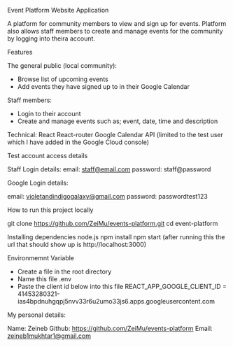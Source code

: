 Event Platform Website Application

A platform for community members to view and sign up for events. Platform also allows staff members to create and manage events for the community by logging into theira account.

Features

The general public (local community):

- Browse list of upcoming events
- Add events they have signed up to in their Google Calendar

Staff members:

- Login to their account
- Create and manage events such as; event, date, time and description

Technical:
React
React-router
Google Calendar API (limited to the test user which I have added in the Google Cloud console)

Test account access details

Staff Login details:
email: staff@email.com
password: staff@password

Google Login details:

email: violetandindigogalaxy@gmail.com
password: passwordtest123

How to run this project locally

git clone https://github.com/ZeiMu/events-platform.git
cd event-platform

Installing dependencies
node.js
npm install
npm start (after running this the url that should show up is http://localhost:3000)

Environmemnt Variable

- Create a file in the root directory
- Name this file .env
- Paste the client id below into this file
  REACT_APP_GOOGLE_CLIENT_ID = 41453280321-ias4bpdnuhgqpj5nvv33r6u2umo33js6.apps.googleusercontent.com

My personal details:

Name: Zeineb
Github: https://github.com/ZeiMu/events-platform
Email: zeineb1mukhtar1@gmail.com
